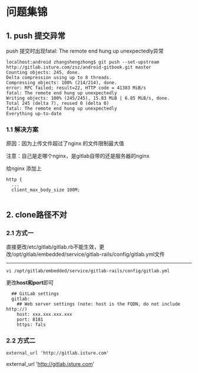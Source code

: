 # 问题集锦

## 1. push 提交异常

push 提交时出现fatal: The remote end hung up unexpectedly异常

```
localhost:android zhangshengzhong$ git push --set-upstream http://gitlab.isture.com/zsz/android-gitbook.git master
Counting objects: 245, done.
Delta compression using up to 8 threads.
Compressing objects: 100% (214/214), done.
error: RPC failed; result=22, HTTP code = 41383 MiB/s
fatal: The remote end hung up unexpectedly
Writing objects: 100% (245/245), 15.83 MiB | 6.85 MiB/s, done.
Total 245 (delta 7), reused 0 (delta 0)
fatal: The remote end hung up unexpectedly
Everything up-to-date
```

### 1.1 解决方案

原因：因为上传文件超过了nginx 的文件限制最大值

注意：自己是走哪个nginx，是gitlab自带的还是服务器的nginx

给nginx 添加上

```
http {
  ...
  client_max_body_size 100M;
  
```

## 2. clone路径不对

### 2.1 方式一

直接更改/etc/gitlab/gitlab.rb不能生效，更改/opt/gitlab/embedded/service/gitlab-rails/config/gitlab.yml文件

------

```
vi /opt/gitlab/embedded/service/gitlab-rails/config/gitlab.yml
```

更改**host和port**即可

```
  ## GitLab settings 
  gitlab:
    ## Web server settings (note: host is the FQDN, do not include http://)
    host: xxx.xxx.xxx.xxx
    port: 8181
    https: fals
```

### 2.2 方式二

```
external_url 'http://gitlab.isture.com'
```

external_url 'http://gitlab.isture.com'